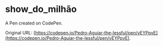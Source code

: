 # show_do_milhão

A Pen created on CodePen.

Original URL: [https://codepen.io/Pedro-Aguiar-the-lessful/pen/vEYPpvE](https://codepen.io/Pedro-Aguiar-the-lessful/pen/vEYPpvE).

